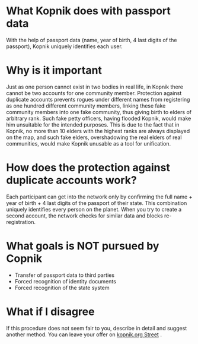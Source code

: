 # What Kopnik does with passport data

With the help of passport data (name, year of birth, 4 last digits of the passport), Kopnik uniquely identifies each user.

# Why is it important

Just as one person cannot exist in two bodies in real life, in Kopnik there cannot be two accounts for one community member. Protection against duplicate accounts prevents rogues under different names from registering as one hundred different community members, linking these fake community members into one fake community, thus giving birth to elders of arbitrary rank. Such fake petty officers, having flooded Kopnik, would make him unsuitable for the intended purposes. This is due to the fact that in Kopnik, no more than 10 elders with the highest ranks are always displayed on the map, and such fake elders, overshadowing the real elders of real communities, would make Kopnik unusable as a tool for unification.

# How does the protection against duplicate accounts work?

Each participant can get into the network only by confirming the full name + year of birth + 4 last digits of the passport of their state. This combination uniquely identifies every person on the planet. When you try to create a second account, the network checks for similar data and blocks re-registration.

# What goals is NOT pursued by Copnik

- Transfer of passport data to third parties
- Forced recognition of identity documents
- Forced recognition of the state system

# What if I disagree

If this procedure does not seem fair to you, describe in detail and suggest another method. You can leave your offer on [kopnik.org Street](https://vk.me/join/gPg9/g6wjgknBe034BdDdOdcjvU1MtJKZ7o=) .

